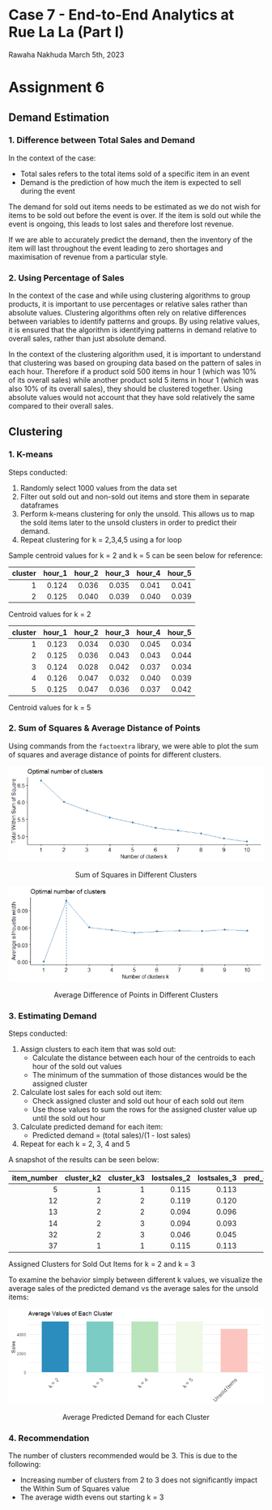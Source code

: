 Case 7 - End-to-End Analytics at Rue La La (Part I)
================
Rawaha Nakhuda
March 5th, 2023

# Assignment 6

## Demand Estimation

### 1. Difference between Total Sales and Demand

In the context of the case:

- Total sales refers to the total items sold of a specific item in an
  event
- Demand is the prediction of how much the item is expected to sell
  during the event

The demand for sold out items needs to be estimated as we do not wish
for items to be sold out before the event is over. If the item is sold
out while the event is ongoing, this leads to lost sales and therefore
lost revenue.

If we are able to accurately predict the demand, then the inventory of
the item will last throughout the event leading to zero shortages and
maximisation of revenue from a particular style.

### 2. Using Percentage of Sales

In the context of the case and while using clustering algorithms to
group products, it is important to use percentages or relative sales
rather than absolute values. Clustering algorithms often rely on
relative differences between variables to identify patterns and groups.
By using relative values, it is ensured that the algorithm is
identifying patterns in demand relative to overall sales, rather than
just absolute demand.

In the context of the clustering algorithm used, it is important to
understand that clustering was based on grouping data based on the
pattern of sales in each hour. Therefore if a product sold 500 items in
hour 1 (which was 10% of its overall sales) while another product sold 5
items in hour 1 (which was also 10% of its overall sales), they should
be clustered together. Using absolute values would not account that they
have sold relatively the same compared to their overall sales.

## Clustering

### 1. K-means

Steps conducted:  
1. Randomly select 1000 values from the data set  
2. Filter out sold out and non-sold out items and store them in separate
dataframes  
3. Perform k-means clustering for only the unsold. This allows us to map
the sold items later to the unsold clusters in order to predict their
demand.  
4. Repeat clustering for k = 2,3,4,5 using a for loop

Sample centroid values for k = 2 and k = 5 can be seen below for
reference:

| cluster | hour_1 | hour_2 | hour_3 | hour_4 | hour_5 |
|--------:|-------:|-------:|-------:|-------:|-------:|
|       1 |  0.124 |  0.036 |  0.035 |  0.041 |  0.041 |
|       2 |  0.125 |  0.040 |  0.039 |  0.040 |  0.039 |

Centroid values for k = 2

| cluster | hour_1 | hour_2 | hour_3 | hour_4 | hour_5 |
|--------:|-------:|-------:|-------:|-------:|-------:|
|       1 |  0.123 |  0.034 |  0.030 |  0.045 |  0.034 |
|       2 |  0.125 |  0.036 |  0.043 |  0.043 |  0.044 |
|       3 |  0.124 |  0.028 |  0.042 |  0.037 |  0.034 |
|       4 |  0.126 |  0.047 |  0.032 |  0.040 |  0.039 |
|       5 |  0.125 |  0.047 |  0.036 |  0.037 |  0.042 |

Centroid values for k = 5

### 2. Sum of Squares & Average Distance of Points

Using commands from the `factoextra` library, we were able to plot the
sum of squares and average distance of points for different clusters.

<div class="figure" style="text-align: center">

<img src="719_Case7_report_files/figure-gfm/unnamed-chunk-8-1.png" alt="Sum of Squares in Different Clusters"  />
<p class="caption">
Sum of Squares in Different Clusters
</p>

</div>

<div class="figure" style="text-align: center">

<img src="719_Case7_report_files/figure-gfm/unnamed-chunk-9-1.png" alt="Average Difference of Points in Different Clusters"  />
<p class="caption">
Average Difference of Points in Different Clusters
</p>

</div>

### 3. Estimating Demand

Steps conducted:

1.  Assign clusters to each item that was sold out:
    - Calculate the distance between each hour of the centroids to each
      hour of the sold out values
    - The minimum of the summation of those distances would be the
      assigned cluster
2.  Calculate lost sales for each sold out item:
    - Check assigned cluster and sold out hour of each sold out item
    - Use those values to sum the rows for the assigned cluster value up
      until the sold out hour
3.  Calculate predicted demand for each item:
    - Predicted demand = (total sales)/(1 - lost sales)
4.  Repeat for each k = 2, 3, 4 and 5

A snapshot of the results can be seen below:

| item_number | cluster_k2 | cluster_k3 | lostsales_2 | lostsales_3 | pred_demand2 | pred_demand3 |
|------------:|-----------:|-----------:|------------:|------------:|-------------:|-------------:|
|           5 |          1 |          1 |       0.115 |       0.113 |        3,521 |        3,513 |
|          12 |          2 |          2 |       0.119 |       0.120 |        5,613 |        5,619 |
|          13 |          2 |          2 |       0.094 |       0.096 |        7,636 |        7,647 |
|          14 |          2 |          3 |       0.094 |       0.093 |        5,281 |        5,276 |
|          32 |          2 |          3 |       0.046 |       0.045 |        4,699 |        4,691 |
|          37 |          1 |          1 |       0.115 |       0.113 |        3,486 |        3,478 |

Assigned Clusters for Sold Out Items for k = 2 and k = 3

To examine the behavior simply between different k values, we visualize
the average sales of the predicted demand vs the average sales for the
unsold items:

<div class="figure" style="text-align: center">

<img src="719_Case7_report_files/figure-gfm/unnamed-chunk-11-1.png" alt="Average Predicted Demand for each Cluster"  />
<p class="caption">
Average Predicted Demand for each Cluster
</p>

</div>

### 4. Recommendation

The number of clusters recommended would be 3. This is due to the
following:

- Increasing number of clusters from 2 to 3 does not significantly
  impact the Within Sum of Squares value
- The average width evens out starting k = 3
